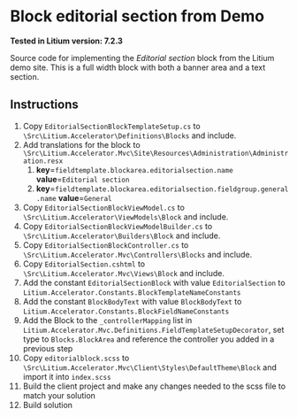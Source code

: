 # Block editorial section from Demo

**Tested in Litium version: 7.2.3**

Source code for implementing the *Editorial section* block from the Litium demo site. This is a full width block with both a banner area and a text section. 

## Instructions

1. Copy `EditorialSectionBlockTemplateSetup.cs` to `\Src\Litium.Accelerator\Definitions\Blocks` and include.
2. Add translations for the block to `\Src\Litium.Accelerator.Mvc\Site\Resources\Administration\Administration.resx`
    1. **key**=`fieldtemplate.blockarea.editorialsection.name` **value**=`Editorial section`
    2. **key**=`fieldtemplate.blockarea.editorialsection.fieldgroup.general.name` **value**=`General`
3. Copy `EditorialSectionBlockViewModel.cs` to `\Src\Litium.Accelerator\ViewModels\Block` and include.
4. Copy `EditorialSectionBlockViewModelBuilder.cs` to `\Src\Litium.Accelerator\Builders\Block` and include.
5. Copy `EditorialSectionBlockController.cs` to `\Src\Litium.Accelerator.Mvc\Controllers\Blocks` and include.
6. Copy `EditorialSection.cshtml` to `\Src\Litium.Accelerator.Mvc\Views\Block` and include. 
7. Add the constant `EditorialSectionBlock` with value `EditorialSection` to `Litium.Accelerator.Constants.BlockTemplateNameConstants`
8. Add the constant `BlockBodyText` with value `BlockBodyText` to `Litium.Accelerator.Constants.BlockFieldNameConstants`
9. Add the Block to the `_controllerMapping` list in `Litium.Accelerator.Mvc.Definitions.FieldTemplateSetupDecorator`, set type to `Blocks.BlockArea` and reference the controller you added in a previous step
10. Copy `editorialblock.scss` to `\Src\Litium.Accelerator.Mvc\Client\Styles\DefaultTheme\Block` and import it into `index.scss` 
11. Build the client project and make any changes needed to the scss file to match your solution
12. Build solution